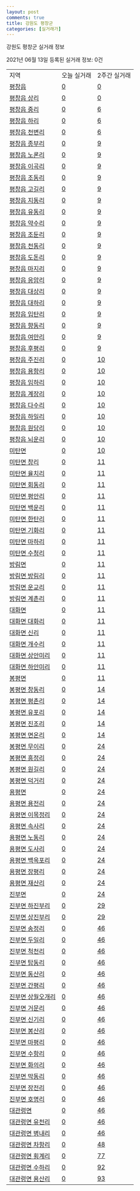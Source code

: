 ```yaml
---
layout: post
comments: true
title: 강원도 평창군
categories: [실거래가]
---
```


강원도 평창군 실거래 정보

2021년 06월 13일 등록된 실거래 정보: 0건


<table class="sortable">
  <tr>
    <td>지역</td>
    <td>오늘 실거래</td>
    <td>2주간 실거래</td>
  </tr>

  
  <tr class="item">
    <td><a href="4276025000.html">평창읍</a></td>
    <td><a href="4276025000.html">0</a></td>
    <td><a href="4276025000.html">0</a></td>
  </tr>
    

  <tr class="item">
    <td><a href="4276025021.html">평창읍 상리</a></td>
    <td><a href="4276025021.html">0</a></td>
    <td><a href="4276025021.html">0</a></td>
  </tr>
    

  <tr class="item">
    <td><a href="4276025022.html">평창읍 중리</a></td>
    <td><a href="4276025022.html">0</a></td>
    <td><a href="4276025022.html">6</a></td>
  </tr>
    

  <tr class="item">
    <td><a href="4276025023.html">평창읍 하리</a></td>
    <td><a href="4276025023.html">0</a></td>
    <td><a href="4276025023.html">6</a></td>
  </tr>
    

  <tr class="item">
    <td><a href="4276025024.html">평창읍 천변리</a></td>
    <td><a href="4276025024.html">0</a></td>
    <td><a href="4276025024.html">6</a></td>
  </tr>
    

  <tr class="item">
    <td><a href="4276025025.html">평창읍 종부리</a></td>
    <td><a href="4276025025.html">0</a></td>
    <td><a href="4276025025.html">9</a></td>
  </tr>
    

  <tr class="item">
    <td><a href="4276025026.html">평창읍 노론리</a></td>
    <td><a href="4276025026.html">0</a></td>
    <td><a href="4276025026.html">9</a></td>
  </tr>
    

  <tr class="item">
    <td><a href="4276025027.html">평창읍 이곡리</a></td>
    <td><a href="4276025027.html">0</a></td>
    <td><a href="4276025027.html">9</a></td>
  </tr>
    

  <tr class="item">
    <td><a href="4276025028.html">평창읍 조동리</a></td>
    <td><a href="4276025028.html">0</a></td>
    <td><a href="4276025028.html">9</a></td>
  </tr>
    

  <tr class="item">
    <td><a href="4276025029.html">평창읍 고길리</a></td>
    <td><a href="4276025029.html">0</a></td>
    <td><a href="4276025029.html">9</a></td>
  </tr>
    

  <tr class="item">
    <td><a href="4276025030.html">평창읍 지동리</a></td>
    <td><a href="4276025030.html">0</a></td>
    <td><a href="4276025030.html">9</a></td>
  </tr>
    

  <tr class="item">
    <td><a href="4276025031.html">평창읍 유동리</a></td>
    <td><a href="4276025031.html">0</a></td>
    <td><a href="4276025031.html">9</a></td>
  </tr>
    

  <tr class="item">
    <td><a href="4276025032.html">평창읍 약수리</a></td>
    <td><a href="4276025032.html">0</a></td>
    <td><a href="4276025032.html">9</a></td>
  </tr>
    

  <tr class="item">
    <td><a href="4276025033.html">평창읍 조둔리</a></td>
    <td><a href="4276025033.html">0</a></td>
    <td><a href="4276025033.html">9</a></td>
  </tr>
    

  <tr class="item">
    <td><a href="4276025034.html">평창읍 천동리</a></td>
    <td><a href="4276025034.html">0</a></td>
    <td><a href="4276025034.html">9</a></td>
  </tr>
    

  <tr class="item">
    <td><a href="4276025035.html">평창읍 도돈리</a></td>
    <td><a href="4276025035.html">0</a></td>
    <td><a href="4276025035.html">9</a></td>
  </tr>
    

  <tr class="item">
    <td><a href="4276025036.html">평창읍 마지리</a></td>
    <td><a href="4276025036.html">0</a></td>
    <td><a href="4276025036.html">9</a></td>
  </tr>
    

  <tr class="item">
    <td><a href="4276025037.html">평창읍 응암리</a></td>
    <td><a href="4276025037.html">0</a></td>
    <td><a href="4276025037.html">9</a></td>
  </tr>
    

  <tr class="item">
    <td><a href="4276025038.html">평창읍 대상리</a></td>
    <td><a href="4276025038.html">0</a></td>
    <td><a href="4276025038.html">9</a></td>
  </tr>
    

  <tr class="item">
    <td><a href="4276025039.html">평창읍 대하리</a></td>
    <td><a href="4276025039.html">0</a></td>
    <td><a href="4276025039.html">9</a></td>
  </tr>
    

  <tr class="item">
    <td><a href="4276025040.html">평창읍 입탄리</a></td>
    <td><a href="4276025040.html">0</a></td>
    <td><a href="4276025040.html">9</a></td>
  </tr>
    

  <tr class="item">
    <td><a href="4276025041.html">평창읍 향동리</a></td>
    <td><a href="4276025041.html">0</a></td>
    <td><a href="4276025041.html">9</a></td>
  </tr>
    

  <tr class="item">
    <td><a href="4276025042.html">평창읍 여만리</a></td>
    <td><a href="4276025042.html">0</a></td>
    <td><a href="4276025042.html">9</a></td>
  </tr>
    

  <tr class="item">
    <td><a href="4276025043.html">평창읍 후평리</a></td>
    <td><a href="4276025043.html">0</a></td>
    <td><a href="4276025043.html">9</a></td>
  </tr>
    

  <tr class="item">
    <td><a href="4276025044.html">평창읍 주진리</a></td>
    <td><a href="4276025044.html">0</a></td>
    <td><a href="4276025044.html">10</a></td>
  </tr>
    

  <tr class="item">
    <td><a href="4276025045.html">평창읍 용항리</a></td>
    <td><a href="4276025045.html">0</a></td>
    <td><a href="4276025045.html">10</a></td>
  </tr>
    

  <tr class="item">
    <td><a href="4276025046.html">평창읍 임하리</a></td>
    <td><a href="4276025046.html">0</a></td>
    <td><a href="4276025046.html">10</a></td>
  </tr>
    

  <tr class="item">
    <td><a href="4276025047.html">평창읍 계장리</a></td>
    <td><a href="4276025047.html">0</a></td>
    <td><a href="4276025047.html">10</a></td>
  </tr>
    

  <tr class="item">
    <td><a href="4276025048.html">평창읍 다수리</a></td>
    <td><a href="4276025048.html">0</a></td>
    <td><a href="4276025048.html">10</a></td>
  </tr>
    

  <tr class="item">
    <td><a href="4276025049.html">평창읍 하일리</a></td>
    <td><a href="4276025049.html">0</a></td>
    <td><a href="4276025049.html">10</a></td>
  </tr>
    

  <tr class="item">
    <td><a href="4276025050.html">평창읍 원당리</a></td>
    <td><a href="4276025050.html">0</a></td>
    <td><a href="4276025050.html">10</a></td>
  </tr>
    

  <tr class="item">
    <td><a href="4276025051.html">평창읍 뇌운리</a></td>
    <td><a href="4276025051.html">0</a></td>
    <td><a href="4276025051.html">10</a></td>
  </tr>
    

  <tr class="item">
    <td><a href="4276031000.html">미탄면</a></td>
    <td><a href="4276031000.html">0</a></td>
    <td><a href="4276031000.html">10</a></td>
  </tr>
    

  <tr class="item">
    <td><a href="4276031021.html">미탄면 창리</a></td>
    <td><a href="4276031021.html">0</a></td>
    <td><a href="4276031021.html">11</a></td>
  </tr>
    

  <tr class="item">
    <td><a href="4276031022.html">미탄면 율치리</a></td>
    <td><a href="4276031022.html">0</a></td>
    <td><a href="4276031022.html">11</a></td>
  </tr>
    

  <tr class="item">
    <td><a href="4276031023.html">미탄면 회동리</a></td>
    <td><a href="4276031023.html">0</a></td>
    <td><a href="4276031023.html">11</a></td>
  </tr>
    

  <tr class="item">
    <td><a href="4276031024.html">미탄면 평안리</a></td>
    <td><a href="4276031024.html">0</a></td>
    <td><a href="4276031024.html">11</a></td>
  </tr>
    

  <tr class="item">
    <td><a href="4276031025.html">미탄면 백운리</a></td>
    <td><a href="4276031025.html">0</a></td>
    <td><a href="4276031025.html">11</a></td>
  </tr>
    

  <tr class="item">
    <td><a href="4276031026.html">미탄면 한탄리</a></td>
    <td><a href="4276031026.html">0</a></td>
    <td><a href="4276031026.html">11</a></td>
  </tr>
    

  <tr class="item">
    <td><a href="4276031027.html">미탄면 기화리</a></td>
    <td><a href="4276031027.html">0</a></td>
    <td><a href="4276031027.html">11</a></td>
  </tr>
    

  <tr class="item">
    <td><a href="4276031028.html">미탄면 마하리</a></td>
    <td><a href="4276031028.html">0</a></td>
    <td><a href="4276031028.html">11</a></td>
  </tr>
    

  <tr class="item">
    <td><a href="4276031029.html">미탄면 수청리</a></td>
    <td><a href="4276031029.html">0</a></td>
    <td><a href="4276031029.html">11</a></td>
  </tr>
    

  <tr class="item">
    <td><a href="4276032000.html">방림면</a></td>
    <td><a href="4276032000.html">0</a></td>
    <td><a href="4276032000.html">11</a></td>
  </tr>
    

  <tr class="item">
    <td><a href="4276032021.html">방림면 방림리</a></td>
    <td><a href="4276032021.html">0</a></td>
    <td><a href="4276032021.html">11</a></td>
  </tr>
    

  <tr class="item">
    <td><a href="4276032022.html">방림면 운교리</a></td>
    <td><a href="4276032022.html">0</a></td>
    <td><a href="4276032022.html">11</a></td>
  </tr>
    

  <tr class="item">
    <td><a href="4276032023.html">방림면 계촌리</a></td>
    <td><a href="4276032023.html">0</a></td>
    <td><a href="4276032023.html">11</a></td>
  </tr>
    

  <tr class="item">
    <td><a href="4276033000.html">대화면</a></td>
    <td><a href="4276033000.html">0</a></td>
    <td><a href="4276033000.html">11</a></td>
  </tr>
    

  <tr class="item">
    <td><a href="4276033021.html">대화면 대화리</a></td>
    <td><a href="4276033021.html">0</a></td>
    <td><a href="4276033021.html">11</a></td>
  </tr>
    

  <tr class="item">
    <td><a href="4276033022.html">대화면 신리</a></td>
    <td><a href="4276033022.html">0</a></td>
    <td><a href="4276033022.html">11</a></td>
  </tr>
    

  <tr class="item">
    <td><a href="4276033023.html">대화면 개수리</a></td>
    <td><a href="4276033023.html">0</a></td>
    <td><a href="4276033023.html">11</a></td>
  </tr>
    

  <tr class="item">
    <td><a href="4276033024.html">대화면 상안미리</a></td>
    <td><a href="4276033024.html">0</a></td>
    <td><a href="4276033024.html">11</a></td>
  </tr>
    

  <tr class="item">
    <td><a href="4276033025.html">대화면 하안미리</a></td>
    <td><a href="4276033025.html">0</a></td>
    <td><a href="4276033025.html">11</a></td>
  </tr>
    

  <tr class="item">
    <td><a href="4276034000.html">봉평면</a></td>
    <td><a href="4276034000.html">0</a></td>
    <td><a href="4276034000.html">11</a></td>
  </tr>
    

  <tr class="item">
    <td><a href="4276034021.html">봉평면 창동리</a></td>
    <td><a href="4276034021.html">0</a></td>
    <td><a href="4276034021.html">14</a></td>
  </tr>
    

  <tr class="item">
    <td><a href="4276034022.html">봉평면 평촌리</a></td>
    <td><a href="4276034022.html">0</a></td>
    <td><a href="4276034022.html">14</a></td>
  </tr>
    

  <tr class="item">
    <td><a href="4276034023.html">봉평면 유포리</a></td>
    <td><a href="4276034023.html">0</a></td>
    <td><a href="4276034023.html">14</a></td>
  </tr>
    

  <tr class="item">
    <td><a href="4276034024.html">봉평면 진조리</a></td>
    <td><a href="4276034024.html">0</a></td>
    <td><a href="4276034024.html">14</a></td>
  </tr>
    

  <tr class="item">
    <td><a href="4276034025.html">봉평면 면온리</a></td>
    <td><a href="4276034025.html">0</a></td>
    <td><a href="4276034025.html">14</a></td>
  </tr>
    

  <tr class="item">
    <td><a href="4276034026.html">봉평면 무이리</a></td>
    <td><a href="4276034026.html">0</a></td>
    <td><a href="4276034026.html">24</a></td>
  </tr>
    

  <tr class="item">
    <td><a href="4276034027.html">봉평면 흥정리</a></td>
    <td><a href="4276034027.html">0</a></td>
    <td><a href="4276034027.html">24</a></td>
  </tr>
    

  <tr class="item">
    <td><a href="4276034028.html">봉평면 원길리</a></td>
    <td><a href="4276034028.html">0</a></td>
    <td><a href="4276034028.html">24</a></td>
  </tr>
    

  <tr class="item">
    <td><a href="4276034029.html">봉평면 덕거리</a></td>
    <td><a href="4276034029.html">0</a></td>
    <td><a href="4276034029.html">24</a></td>
  </tr>
    

  <tr class="item">
    <td><a href="4276035000.html">용평면</a></td>
    <td><a href="4276035000.html">0</a></td>
    <td><a href="4276035000.html">24</a></td>
  </tr>
    

  <tr class="item">
    <td><a href="4276035021.html">용평면 용전리</a></td>
    <td><a href="4276035021.html">0</a></td>
    <td><a href="4276035021.html">24</a></td>
  </tr>
    

  <tr class="item">
    <td><a href="4276035022.html">용평면 이목정리</a></td>
    <td><a href="4276035022.html">0</a></td>
    <td><a href="4276035022.html">24</a></td>
  </tr>
    

  <tr class="item">
    <td><a href="4276035023.html">용평면 속사리</a></td>
    <td><a href="4276035023.html">0</a></td>
    <td><a href="4276035023.html">24</a></td>
  </tr>
    

  <tr class="item">
    <td><a href="4276035024.html">용평면 노동리</a></td>
    <td><a href="4276035024.html">0</a></td>
    <td><a href="4276035024.html">24</a></td>
  </tr>
    

  <tr class="item">
    <td><a href="4276035025.html">용평면 도사리</a></td>
    <td><a href="4276035025.html">0</a></td>
    <td><a href="4276035025.html">24</a></td>
  </tr>
    

  <tr class="item">
    <td><a href="4276035026.html">용평면 백옥포리</a></td>
    <td><a href="4276035026.html">0</a></td>
    <td><a href="4276035026.html">24</a></td>
  </tr>
    

  <tr class="item">
    <td><a href="4276035027.html">용평면 장평리</a></td>
    <td><a href="4276035027.html">0</a></td>
    <td><a href="4276035027.html">24</a></td>
  </tr>
    

  <tr class="item">
    <td><a href="4276035028.html">용평면 재산리</a></td>
    <td><a href="4276035028.html">0</a></td>
    <td><a href="4276035028.html">24</a></td>
  </tr>
    

  <tr class="item">
    <td><a href="4276036000.html">진부면</a></td>
    <td><a href="4276036000.html">0</a></td>
    <td><a href="4276036000.html">24</a></td>
  </tr>
    

  <tr class="item">
    <td><a href="4276036021.html">진부면 하진부리</a></td>
    <td><a href="4276036021.html">0</a></td>
    <td><a href="4276036021.html">29</a></td>
  </tr>
    

  <tr class="item">
    <td><a href="4276036022.html">진부면 상진부리</a></td>
    <td><a href="4276036022.html">0</a></td>
    <td><a href="4276036022.html">29</a></td>
  </tr>
    

  <tr class="item">
    <td><a href="4276036023.html">진부면 송정리</a></td>
    <td><a href="4276036023.html">0</a></td>
    <td><a href="4276036023.html">46</a></td>
  </tr>
    

  <tr class="item">
    <td><a href="4276036024.html">진부면 두일리</a></td>
    <td><a href="4276036024.html">0</a></td>
    <td><a href="4276036024.html">46</a></td>
  </tr>
    

  <tr class="item">
    <td><a href="4276036025.html">진부면 척천리</a></td>
    <td><a href="4276036025.html">0</a></td>
    <td><a href="4276036025.html">46</a></td>
  </tr>
    

  <tr class="item">
    <td><a href="4276036026.html">진부면 탑동리</a></td>
    <td><a href="4276036026.html">0</a></td>
    <td><a href="4276036026.html">46</a></td>
  </tr>
    

  <tr class="item">
    <td><a href="4276036027.html">진부면 동산리</a></td>
    <td><a href="4276036027.html">0</a></td>
    <td><a href="4276036027.html">46</a></td>
  </tr>
    

  <tr class="item">
    <td><a href="4276036028.html">진부면 간평리</a></td>
    <td><a href="4276036028.html">0</a></td>
    <td><a href="4276036028.html">46</a></td>
  </tr>
    

  <tr class="item">
    <td><a href="4276036029.html">진부면 상월오개리</a></td>
    <td><a href="4276036029.html">0</a></td>
    <td><a href="4276036029.html">46</a></td>
  </tr>
    

  <tr class="item">
    <td><a href="4276036030.html">진부면 거문리</a></td>
    <td><a href="4276036030.html">0</a></td>
    <td><a href="4276036030.html">46</a></td>
  </tr>
    

  <tr class="item">
    <td><a href="4276036031.html">진부면 신기리</a></td>
    <td><a href="4276036031.html">0</a></td>
    <td><a href="4276036031.html">46</a></td>
  </tr>
    

  <tr class="item">
    <td><a href="4276036032.html">진부면 봉산리</a></td>
    <td><a href="4276036032.html">0</a></td>
    <td><a href="4276036032.html">46</a></td>
  </tr>
    

  <tr class="item">
    <td><a href="4276036033.html">진부면 마평리</a></td>
    <td><a href="4276036033.html">0</a></td>
    <td><a href="4276036033.html">46</a></td>
  </tr>
    

  <tr class="item">
    <td><a href="4276036034.html">진부면 수항리</a></td>
    <td><a href="4276036034.html">0</a></td>
    <td><a href="4276036034.html">46</a></td>
  </tr>
    

  <tr class="item">
    <td><a href="4276036035.html">진부면 화의리</a></td>
    <td><a href="4276036035.html">0</a></td>
    <td><a href="4276036035.html">46</a></td>
  </tr>
    

  <tr class="item">
    <td><a href="4276036036.html">진부면 막동리</a></td>
    <td><a href="4276036036.html">0</a></td>
    <td><a href="4276036036.html">46</a></td>
  </tr>
    

  <tr class="item">
    <td><a href="4276036037.html">진부면 장전리</a></td>
    <td><a href="4276036037.html">0</a></td>
    <td><a href="4276036037.html">46</a></td>
  </tr>
    

  <tr class="item">
    <td><a href="4276036038.html">진부면 호명리</a></td>
    <td><a href="4276036038.html">0</a></td>
    <td><a href="4276036038.html">46</a></td>
  </tr>
    

  <tr class="item">
    <td><a href="4276038000.html">대관령면</a></td>
    <td><a href="4276038000.html">0</a></td>
    <td><a href="4276038000.html">46</a></td>
  </tr>
    

  <tr class="item">
    <td><a href="4276038021.html">대관령면 유천리</a></td>
    <td><a href="4276038021.html">0</a></td>
    <td><a href="4276038021.html">46</a></td>
  </tr>
    

  <tr class="item">
    <td><a href="4276038022.html">대관령면 병내리</a></td>
    <td><a href="4276038022.html">0</a></td>
    <td><a href="4276038022.html">46</a></td>
  </tr>
    

  <tr class="item">
    <td><a href="4276038023.html">대관령면 차항리</a></td>
    <td><a href="4276038023.html">0</a></td>
    <td><a href="4276038023.html">48</a></td>
  </tr>
    

  <tr class="item">
    <td><a href="4276038024.html">대관령면 횡계리</a></td>
    <td><a href="4276038024.html">0</a></td>
    <td><a href="4276038024.html">77</a></td>
  </tr>
    

  <tr class="item">
    <td><a href="4276038025.html">대관령면 수하리</a></td>
    <td><a href="4276038025.html">0</a></td>
    <td><a href="4276038025.html">92</a></td>
  </tr>
    

  <tr class="item">
    <td><a href="4276038026.html">대관령면 용산리</a></td>
    <td><a href="4276038026.html">0</a></td>
    <td><a href="4276038026.html">93</a></td>
  </tr>
    


</table>
    